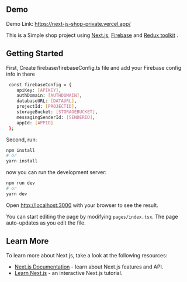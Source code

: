 ## Demo

Demo Link: https://next-js-shop-private.vercel.app/

This is a Simple shop project using [Next.js](https://nextjs.org/), [Firebase](https://firebase.google.com/) and [Redux toolkit](https://redux-toolkit.js.org/) .

## Getting Started
First, Create firebase/firebaseConfig.ts file and add your Firebase config info in there
```bash
 const firebaseConfig = {
    apiKey: [APIKEY],
    authDomain: [AUTHDOMAIN],
    databaseURL: [DATAURL],
    projectId: [PROJECTID],
    storageBucket: [STORAGEBUCKET],
    messagingSenderId: [SENDERID],
    appId: [APPID]
 };
```
Second, run:
```bash
npm install
# or
yarn install
```
now you can run the development server:

```bash
npm run dev
# or
yarn dev
```

Open [http://localhost:3000](http://localhost:3000) with your browser to see the result.

You can start editing the page by modifying `pages/index.tsx`. The page auto-updates as you edit the file.

## Learn More

To learn more about Next.js, take a look at the following resources:

- [Next.js Documentation](https://nextjs.org/docs) - learn about Next.js features and API.
- [Learn Next.js](https://nextjs.org/learn) - an interactive Next.js tutorial.